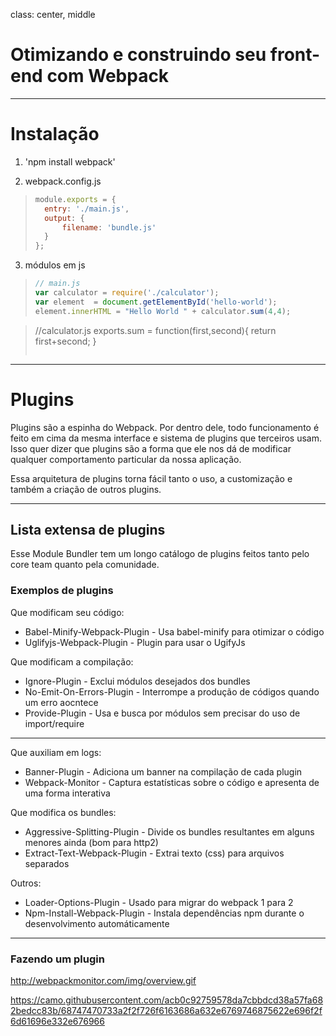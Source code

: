 class: center, middle

# Otimizando e construindo seu front-end com Webpack

---

# Instalação

1. 'npm install webpack'

2. webpack.config.js

>```javascript
>module.exports = {   
>   entry: './main.js',   
>   output: {     
>       filename: 'bundle.js'   
>   } 
>}; 
>```

3. módulos em js

>```javascript
>// main.js
>var calculator = require('./calculator');
>var element  = document.getElementById('hello-world');
>element.innerHTML = "Hello World " + calculator.sum(4,4);

>//calculator.js
>exports.sum = function(first,second){
>    return first+second;
>}
>```

---

# Plugins

Plugins são a espinha do Webpack. Por dentro dele, todo funcionamento é feito em cima da mesma interface e sistema de plugins que terceiros usam. Isso quer dizer que plugins são a forma que ele nos dá de modificar qualquer comportamento particular da nossa aplicação. 

Essa arquitetura de plugins torna fácil tanto o uso, a customização e também a criação de outros plugins.

---
## Lista extensa de plugins

Esse Module Bundler tem um longo catálogo de plugins feitos tanto pelo core team quanto pela comunidade. 

### Exemplos de plugins

Que modificam seu código:
- Babel-Minify-Webpack-Plugin - Usa babel-minify para otimizar o código
- Uglifyjs-Webpack-Plugin - Plugin para usar o UgifyJs

Que modificam a compilação:
- Ignore-Plugin - Exclui módulos desejados dos bundles
- No-Emit-On-Errors-Plugin - Interrompe a produção de códigos quando um erro aocntece
- Provide-Plugin - Usa e busca por módulos sem precisar do uso de import/require

--- 

Que auxiliam em logs:
- Banner-Plugin - Adiciona um banner na compilação de cada plugin
- Webpack-Monitor - Captura estatísticas sobre o código e apresenta de uma forma interativa

Que modifica os bundles:
- Aggressive-Splitting-Plugin - Divide os bundles resultantes em alguns menores ainda (bom para http2)
- Extract-Text-Webpack-Plugin - Extrai texto (css) para arquivos separados

Outros: 
- Loader-Options-Plugin - Usado para migrar do webpack 1 para 2 
- Npm-Install-Webpack-Plugin - Instala dependências npm durante o desenvolvimento automáticamente

--- 

### Fazendo um plugin





http://webpackmonitor.com/img/overview.gif

https://camo.githubusercontent.com/acb0c92759578da7cbbdcd38a57fa682bedcc83b/68747470733a2f2f726f6163686a632e6769746875622e696f2f6d61696e332e676966
